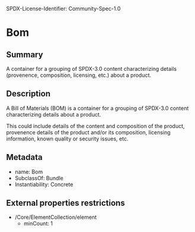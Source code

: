 SPDX-License-Identifier: Community-Spec-1.0

# Bom

## Summary

A container for a grouping of SPDX-3.0 content characterizing details
(provenence, composition, licensing, etc.) about a product.

## Description

A Bill of Materials (BOM) is a container for a grouping of SPDX-3.0 content
characterizing details about a product.

This could include details of the content and composition of the product,
provenence details of the product and/or
its composition, licensing information, known quality or security issues, etc.

## Metadata

- name: Bom
- SubclassOf: Bundle
- Instantiability: Concrete

## External properties restrictions

- /Core/ElementCollection/element
  - minCount: 1

